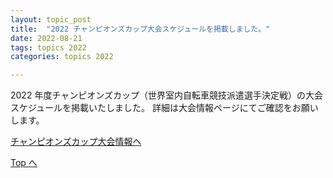 ```yaml
---
layout: topic_post
title:  "2022 チャンピオンズカップ大会スケジュールを掲載しました。"
date: 2022-08-21
tags: topics 2022
categories: topics 2022

---
```


2022 年度チャンピオンズカップ（世界室内自転車競技派遣選手決定戦）の大会スケジュールを掲載いたしました。
詳細は大会情報ページにてご確認をお願いします。

<a class="btn btn-primary btn-sm" href="{% post_url competition_info/2022/2022-08-27-champions-cup-2022 %}">チャンピオンズカップ大会情報へ</a>

<a class="btn btn-primary btn-sm" href="{{ site.url }}">Top へ</a>
